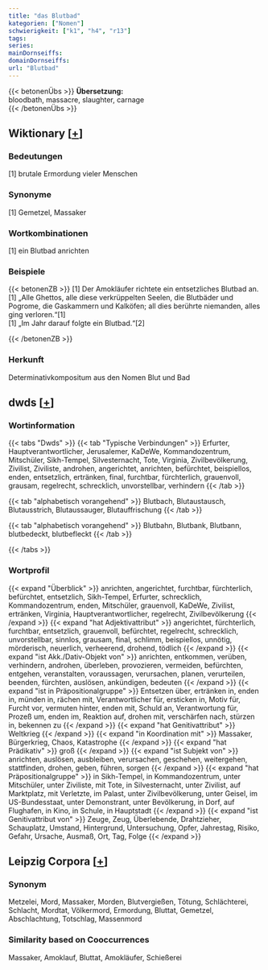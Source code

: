 ```yaml
---
title: "das Blutbad"
kategorien: ["Nomen"]
schwierigkeit: ["k1", "h4", "r13"]
tags:
series:
mainDornseiffs:
domainDornseiffs:
url: "Blutbad"
---
```


{{< betonenÜbs >}}
**Übersetzung:**  
bloodbath, massacre, slaughter, carnage  
{{< /betonenÜbs >}}

## Wiktionary [[+](https://de.wiktionary.org/wiki/Blutbad)]

### Bedeutungen
[1] brutale Ermordung vieler Menschen  

### Synonyme
[1] Gemetzel, Massaker  

### Wortkombinationen
[1] ein Blutbad anrichten  

### Beispiele
{{< betonenZB >}}
[1] Der Amokläufer richtete ein entsetzliches Blutbad an.  
[1] „Alle Ghettos, alle diese verkrüppelten Seelen, die Blutbäder und Pogrome, die Gaskammern und Kalköfen; all dies berührte niemanden, alles ging verloren.“[1]  
[1] „Im Jahr darauf folgte ein Blutbad.“[2]  

{{< /betonenZB >}}
### Herkunft
Determinativkompositum aus den Nomen Blut und Bad  



## dwds [[+](https://www.dwds.de/wb/Blutbad)]

### Wortinformation
{{< tabs "Dwds" >}}
{{< tab "Typische Verbindungen" >}}
Erfurter, Hauptverantwortlicher, Jerusalemer, KaDeWe, Kommandozentrum, Mitschüler, Sikh-Tempel, Silvesternacht, Tote, Virginia, Zivilbevölkerung, Zivilist, Ziviliste, androhen, angerichtet, anrichten, befürchtet, beispiellos, enden, entsetzlich, ertränken, final, furchtbar, fürchterlich, grauenvoll, grausam, regelrecht, schrecklich, unvorstellbar, verhindern
{{< /tab >}}

{{< tab "alphabetisch vorangehend" >}}
Blutbach, Blutaustausch, Blutausstrich, Blutaussauger, Blutauffrischung
{{< /tab >}}

{{< tab "alphabetisch vorangehend" >}}
Blutbahn, Blutbank, Blutbann, blutbedeckt, blutbefleckt
{{< /tab >}}

{{< /tabs >}}

### Wortprofil
{{< expand "Überblick" >}} anrichten, angerichtet, furchtbar, fürchterlich, befürchtet, entsetzlich, Sikh-Tempel, Erfurter, schrecklich, Kommandozentrum, enden, Mitschüler, grauenvoll, KaDeWe, Zivilist, ertränken, Virginia, Hauptverantwortlicher, regelrecht, Zivilbevölkerung {{< /expand >}}
{{< expand "hat Adjektivattribut" >}} angerichtet, fürchterlich, furchtbar, entsetzlich, grauenvoll, befürchtet, regelrecht, schrecklich, unvorstellbar, sinnlos, grausam, final, schlimm, beispiellos, unnötig, mörderisch, neuerlich, verheerend, drohend, tödlich {{< /expand >}}
{{< expand "ist Akk./Dativ-Objekt von" >}} anrichten, entkommen, verüben, verhindern, androhen, überleben, provozieren, vermeiden, befürchten, entgehen, veranstalten, voraussagen, verursachen, planen, verurteilen, beenden, fürchten, auslösen, ankündigen, bedeuten {{< /expand >}}
{{< expand "ist in Präpositionalgruppe" >}} Entsetzen über, ertränken in, enden in, münden in, rächen mit, Verantwortlicher für, ersticken in, Motiv für, Furcht vor, vermuten hinter, enden mit, Schuld an, Verantwortung für, Prozeß um, enden im, Reaktion auf, drohen mit, verschärfen nach, stürzen in, bekennen zu {{< /expand >}}
{{< expand "hat Genitivattribut" >}} Weltkrieg {{< /expand >}}
{{< expand "in Koordination mit" >}} Massaker, Bürgerkrieg, Chaos, Katastrophe {{< /expand >}}
{{< expand "hat Prädikativ" >}} groß {{< /expand >}}
{{< expand "ist Subjekt von" >}} anrichten, auslösen, ausbleiben, verursachen, geschehen, weitergehen, stattfinden, drohen, geben, führen, sorgen {{< /expand >}}
{{< expand "hat Präpositionalgruppe" >}} in Sikh-Tempel, in Kommandozentrum, unter Mitschüler, unter Ziviliste, mit Tote, in Silvesternacht, unter Zivilist, auf Marktplatz, mit Verletzte, im Palast, unter Zivilbevölkerung, unter Geisel, im US-Bundesstaat, unter Demonstrant, unter Bevölkerung, in Dorf, auf Flughafen, in Kino, in Schule, in Hauptstadt {{< /expand >}}
{{< expand "ist Genitivattribut von" >}} Zeuge, Zeug, Überlebende, Drahtzieher, Schauplatz, Umstand, Hintergrund, Untersuchung, Opfer, Jahrestag, Risiko, Gefahr, Ursache, Ausmaß, Ort, Tag, Folge {{< /expand >}}

## Leipzig Corpora [[+](https://corpora.uni-leipzig.de/en/res?word=Blutbad&corpusId=deu_newscrawl-public_2018)]


### Synonym
Metzelei, Mord, Massaker, Morden, Blutvergießen, Tötung, Schlächterei, Schlacht, Mordtat, Völkermord, Ermordung, Bluttat, Gemetzel, Abschlachtung, Totschlag, Massenmord


### Similarity based on Cooccurrences
Massaker, Amoklauf, Bluttat, Amokläufer, Schießerei

